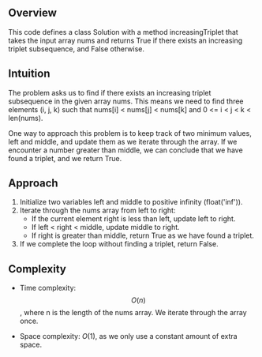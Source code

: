 ## Overview
This code defines a class Solution with a method increasingTriplet that takes the input array nums and returns True if there exists an increasing triplet subsequence, and False otherwise.

## Intuition
The problem asks us to find if there exists an increasing triplet subsequence in the given array nums. This means we need to find three elements (i, j, k) such that nums[i] < nums[j] < nums[k] and 0 <= i < j < k < len(nums).

One way to approach this problem is to keep track of two minimum values, left and middle, and update them as we iterate through the array. If we encounter a number greater than middle, we can conclude that we have found a triplet, and we return True.

## Approach
1. Initialize two variables left and middle to positive infinity (float('inf')).
2. Iterate through the nums array from left to right:
    - If the current element right is less than left, update left to right.
    - If left < right < middle, update middle to right.
    - If right is greater than middle, return True as we have found a triplet.
3. If we complete the loop without finding a triplet, return False.

## Complexity
- Time complexity:
$$O(n)$$, where n is the length of the nums array. We iterate through the array once.

- Space complexity:
$O(1)$, as we only use a constant amount of extra space.